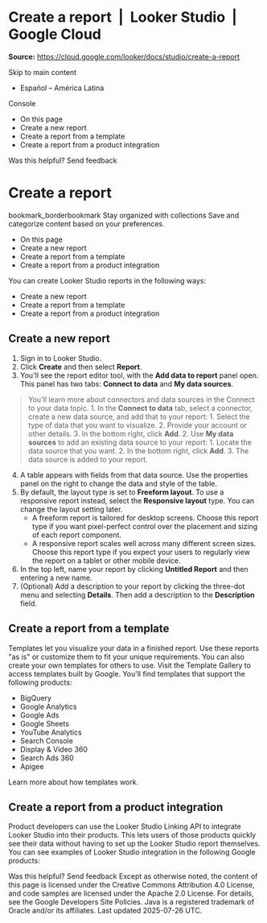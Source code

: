 # Create a report  |  Looker Studio  |  Google Cloud

**Source:** https://cloud.google.com/looker/docs/studio/create-a-report

Skip to main content 
  * Español – América Latina

Console 


  * On this page
  * Create a new report
  * Create a report from a template
  * Create a report from a product integration




Was this helpful?
Send feedback 
#  Create a report
bookmark_borderbookmark Stay organized with collections  Save and categorize content based on your preferences.
  * On this page
  * Create a new report
  * Create a report from a template
  * Create a report from a product integration


You can create Looker Studio reports in the following ways:
  * Create a new report
  * Create a report from a template
  * Create a report from a product integration


## Create a new report
  1. Sign in to Looker Studio.
  2. Click **Create** and then select **Report**.
  3. You'll see the report editor tool, with the **Add data to report** panel open. This panel has two tabs: **Connect to data** and **My data sources**.
> You'll learn more about connectors and data sources in the Connect to your data topic.
    1. In the **Connect to data** tab, select a connector, create a new data source, and add that to your report:
      1. Select the type of data that you want to visualize.
      2. Provide your account or other details.
      3. In the bottom right, click **Add**.
    2. Use **My data sources** to add an existing data source to your report:
      1. Locate the data source that you want.
      2. In the bottom right, click **Add**.
      3. The data source is added to your report.
  4. A table appears with fields from that data source.
Use the properties panel on the right to change the data and style of the table.
  5. By default, the layout type is set to **Freeform layout**. To use a responsive report instead, select the **Responsive layout** type. You can change the layout setting later.
     * A freeform report is tailored for desktop screens. Choose this report type if you want pixel-perfect control over the placement and sizing of each report component.
     * A responsive report scales well across many different screen sizes. Choose this report type if you expect your users to regularly view the report on a tablet or other mobile device.
  6. In the top left, name your report by clicking **Untitled Report** and then entering a new name.
  7. (Optional) Add a description to your report by clicking the three-dot menu and selecting **Details**. Then add a description to the **Description** field.


## Create a report from a template
Templates let you visualize your data in a finished report. Use these reports "as is" or customize them to fit your unique requirements. You can also create your own templates for others to use.
Visit the Template Gallery to access templates built by Google. You'll find templates that support the following products:
  * BigQuery
  * Google Analytics
  * Google Ads
  * Google Sheets
  * YouTube Analytics
  * Search Console
  * Display & Video 360
  * Search Ads 360
  * Apigee


Learn more about how templates work.
## Create a report from a product integration
Product developers can use the Looker Studio Linking API to integrate Looker Studio into their products. This lets users of those products quickly see their data without having to set up the Looker Studio report themselves.
You can see examples of Looker Studio integration in the following Google products:


Was this helpful?
Send feedback 
Except as otherwise noted, the content of this page is licensed under the Creative Commons Attribution 4.0 License, and code samples are licensed under the Apache 2.0 License. For details, see the Google Developers Site Policies. Java is a registered trademark of Oracle and/or its affiliates.
Last updated 2025-07-26 UTC.


